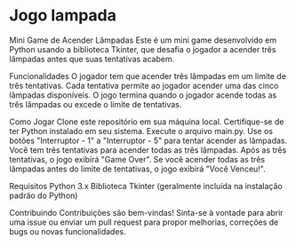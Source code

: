 # Jogo lampada

Mini Game de Acender Lâmpadas
Este é um mini game desenvolvido em Python usando a biblioteca Tkinter, que desafia o jogador a acender três lâmpadas antes que suas tentativas acabem.

Funcionalidades
O jogador tem que acender três lâmpadas em um limite de três tentativas.
Cada tentativa permite ao jogador acender uma das cinco lâmpadas disponíveis.
O jogo termina quando o jogador acende todas as três lâmpadas ou excede o limite de tentativas.

Como Jogar
Clone este repositório em sua máquina local.
Certifique-se de ter Python instalado em seu sistema.
Execute o arquivo main.py.
Use os botões "Interruptor - 1" a "Interruptor - 5" para tentar acender as lâmpadas.
Você tem três tentativas para acender todas as três lâmpadas.
Após as três tentativas, o jogo exibirá "Game Over".
Se você acender todas as três lâmpadas antes do limite de tentativas, o jogo exibirá "Você Venceu!".

Requisitos
Python 3.x
Biblioteca Tkinter (geralmente incluída na instalação padrão do Python)

Contribuindo
Contribuições são bem-vindas! Sinta-se à vontade para abrir uma issue ou enviar um pull request para propor melhorias, correções de bugs ou novas funcionalidades.
